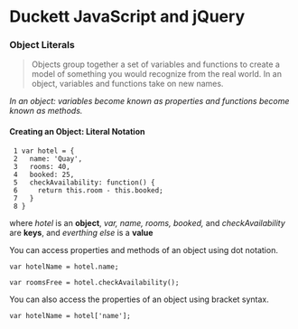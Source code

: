 # Duckett JavaScript and jQuery
### Object Literals
> Objects group together a set of variables and functions to create a model of something you would recognize from the real world.  In an object, variables and functions take on new names.

*In an object: variables become known as properties and functions become known as methods.*

#### Creating an Object: Literal Notation
     1 var hotel = {
     2   name: 'Quay',
     3   rooms: 40,
     4   booked: 25,
     5   checkAvailability: function() {
     6     return this.room - this.booked;
     7   }
     8 }
     
where *hotel* is an **object**, *var, name, rooms, booked,* and *checkAvailability* are **keys**, and *everthing else* is a **value**

You can access properties and methods of an object using dot notation.  

`var hotelName = hotel.name;`

`var roomsFree = hotel.checkAvailability();`

You can also access the properties of an object using bracket syntax.

`var hotelName = hotel['name'];`
